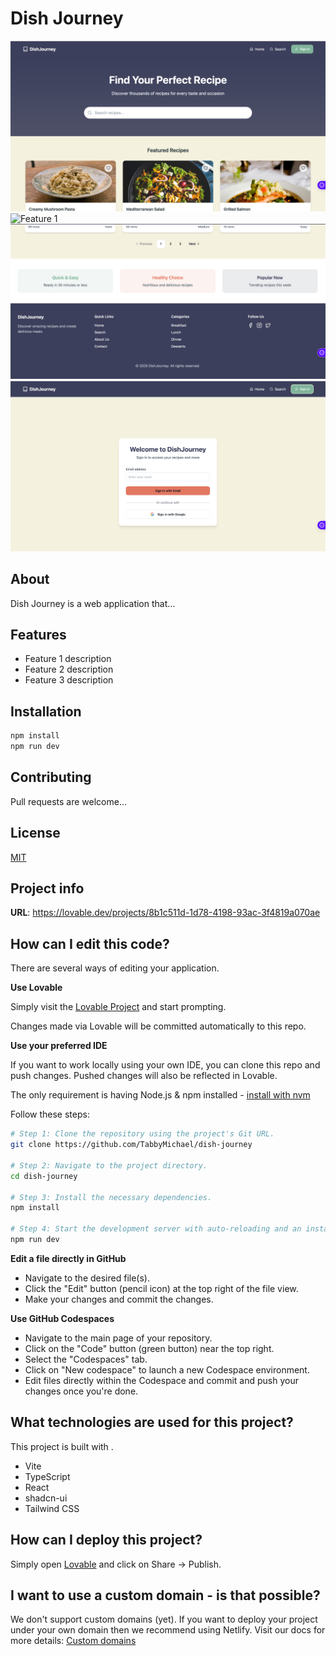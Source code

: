 # Dish Journey

![App Screenshot](https://raw.githubusercontent.com/TabbyMichael/dish-journey/main/assets/Screenshot%202025-01-21%20at%2013.45.10.png)
![Feature 1](https://raw.githubusercontent.com/TabbyMichael/dish-journey/main/assets/Screenshot%202025-01-21%20at%2013.45.29.png)
![Feature 2](https://raw.githubusercontent.com/TabbyMichael/dish-journey/main/assets/Screenshot%202025-01-21%20at%2013.45.39.png)
![Feature 2](https://raw.githubusercontent.com/TabbyMichael/dish-journey/main/assets/Screenshot%202025-01-21%20at%2013.45.49.png)

## About
Dish Journey is a web application that...

## Features
- Feature 1 description
- Feature 2 description
- Feature 3 description

## Installation
```bash
npm install
npm run dev
```

## Contributing
Pull requests are welcome...

## License
[MIT](https://choosealicense.com/licenses/mit/)

## Project info

**URL**: https://lovable.dev/projects/8b1c511d-1d78-4198-93ac-3f4819a070ae

## How can I edit this code?

There are several ways of editing your application.

**Use Lovable**

Simply visit the [Lovable Project](https://lovable.dev/projects/8b1c511d-1d78-4198-93ac-3f4819a070ae) and start prompting.

Changes made via Lovable will be committed automatically to this repo.

**Use your preferred IDE**

If you want to work locally using your own IDE, you can clone this repo and push changes. Pushed changes will also be reflected in Lovable.

The only requirement is having Node.js & npm installed - [install with nvm](https://github.com/nvm-sh/nvm#installing-and-updating)

Follow these steps:

```sh
# Step 1: Clone the repository using the project's Git URL.
git clone https://github.com/TabbyMichael/dish-journey

# Step 2: Navigate to the project directory.
cd dish-journey

# Step 3: Install the necessary dependencies.
npm install

# Step 4: Start the development server with auto-reloading and an instant preview.
npm run dev
```

**Edit a file directly in GitHub**

- Navigate to the desired file(s).
- Click the "Edit" button (pencil icon) at the top right of the file view.
- Make your changes and commit the changes.

**Use GitHub Codespaces**

- Navigate to the main page of your repository.
- Click on the "Code" button (green button) near the top right.
- Select the "Codespaces" tab.
- Click on "New codespace" to launch a new Codespace environment.
- Edit files directly within the Codespace and commit and push your changes once you're done.

## What technologies are used for this project?

This project is built with .

- Vite
- TypeScript
- React
- shadcn-ui
- Tailwind CSS

## How can I deploy this project?

Simply open [Lovable](https://lovable.dev/projects/8b1c511d-1d78-4198-93ac-3f4819a070ae) and click on Share -> Publish.

## I want to use a custom domain - is that possible?

We don't support custom domains (yet). If you want to deploy your project under your own domain then we recommend using Netlify. Visit our docs for more details: [Custom domains](https://docs.lovable.dev/tips-tricks/custom-domain/)
